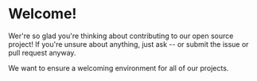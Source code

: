 # Welcome!
Wer're so glad you're thinking about contributing to our open source project!
If you're unsure about anything, just ask -- or submit the issue or pull request anyway.

We want to ensure a welcoming environment for all of our projects.
